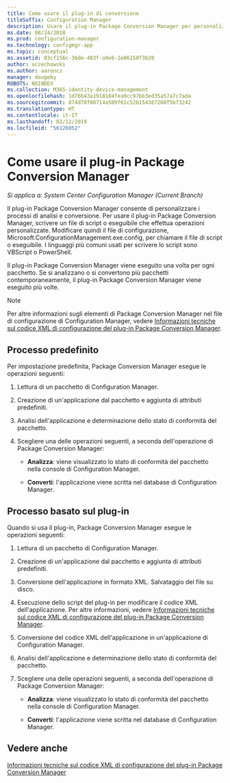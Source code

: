 ```yaml
---
title: Come usare il plug-in di conversione
titleSuffix: Configuration Manager
description: Usare il plug-in Package Conversion Manager per personalizzare i processi di analisi e conversione.
ms.date: 08/24/2018
ms.prod: configuration-manager
ms.technology: configmgr-app
ms.topic: conceptual
ms.assetid: 83cf156c-36de-483f-a9e6-2e06158f3b20
author: aczechowski
ms.author: aaroncz
manager: dougeby
ROBOTS: NOINDEX
ms.collection: M365-identity-device-management
ms.openlocfilehash: 1d76b43a1918184fea9cc97bb3ed35a57a7c7ada
ms.sourcegitcommit: 874d78f08714a509f61c52b154387268f5b73242
ms.translationtype: HT
ms.contentlocale: it-IT
ms.lasthandoff: 02/12/2019
ms.locfileid: "56126052"
---
```

# <a name="how-to-use-the-package-conversion-manager-plug-in"></a>Come usare il plug-in Package Conversion Manager

*Si applica a: System Center Configuration Manager (Current Branch)*

<!--1357861-->

Il plug-in Package Conversion Manager consente di personalizzare i processi di analisi e conversione. Per usare il plug-in Package Conversion Manager, scrivere un file di script o eseguibile che effettua operazioni personalizzate. Modificare quindi il file di configurazione, Microsoft.ConfigurationManagement.exe.config, per chiamare il file di script o eseguibile. I linguaggi più comuni usati per scrivere lo script sono VBScript o PowerShell.

Il plug-in Package Conversion Manager viene eseguito una volta per ogni pacchetto. Se si analizzano o si convertono più pacchetti contemporaneamente, il plug-in Package Conversion Manager viene eseguito più volte.

> [!NOTE]  
> Per altre informazioni sugli elementi di Package Conversion Manager nel file di configurazione di Configuration Manager, vedere [Informazioni tecniche sul codice XML di configurazione del plug-in Package Conversion Manager](/sccm/apps/pcm/plugin-config-xml).



## <a name="default-process"></a>Processo predefinito

Per impostazione predefinita, Package Conversion Manager esegue le operazioni seguenti:

1.  Lettura di un pacchetto di Configuration Manager.  

2.  Creazione di un'applicazione dal pacchetto e aggiunta di attributi predefiniti.  

3.  Analisi dell'applicazione e determinazione dello stato di conformità del pacchetto.  

4.  Scegliere una delle operazioni seguenti, a seconda dell'operazione di Package Conversion Manager:  

    - **Analizza**: viene visualizzato lo stato di conformità del pacchetto nella console di Configuration Manager.  

    - **Converti**: l'applicazione viene scritta nel database di Configuration Manager.  


## <a name="plug-in-based-process"></a>Processo basato sul plug-in 

Quando si usa il plug-in, Package Conversion Manager esegue le operazioni seguenti:

1.  Lettura di un pacchetto di Configuration Manager.  

2.  Creazione di un'applicazione dal pacchetto e aggiunta di attributi predefiniti.  

3.  Conversione dell'applicazione in formato XML. Salvataggio del file su disco.  

4.  Esecuzione dello script del plug-in per modificare il codice XML dell'applicazione. Per altre informazioni, vedere [Informazioni tecniche sul codice XML di configurazione del plug-in Package Conversion Manager](/sccm/apps/pcm/plugin-config-xml).  

5.  Conversione del codice XML dell'applicazione in un'applicazione di Configuration Manager.  

6.  Analisi dell'applicazione e determinazione dello stato di conformità del pacchetto.  

7.  Scegliere una delle operazioni seguenti, a seconda dell'operazione di Package Conversion Manager:  

    - **Analizza**: viene visualizzato lo stato di conformità del pacchetto nella console di Configuration Manager.  

    - **Converti**: l'applicazione viene scritta nel database di Configuration Manager.  



## <a name="see-also"></a>Vedere anche

[Informazioni tecniche sul codice XML di configurazione del plug-in Package Conversion Manager](/sccm/apps/pcm/plugin-config-xml)
